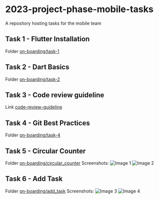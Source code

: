 # 2023-project-phase-mobile-tasks

A repository hosting tasks for the mobile team

## Task 1 - Flutter Installation 
Folder [on-boarding/task-1](https://github.com/gemechis-elias/2023-project-phase-mobile-tasks/tree/main/on-boarding/task-1)

## Task 2 - Dart Basics
Folder [on-boarding/task-2](folder-link-here)

## Task 3 - Code review guideline
Link [code-review-guideline](link-here)

## Task 4 - Git Best Practices
Folder [on-boarding/task-4](folder-link-here)

## Task 5 - Circular Counter
Folder [on-boarding/circular_counter](https://github.com/gemechis-elias/2023-project-phase-mobile-tasks/tree/main/on-boarding/circular_counter)
Screenshots:
![Image 1](https://github.com/gemechis-elias/2023-project-phase-mobile-tasks/blob/main/on-boarding/add_task/screenshot/image1.jpg)
![Image 2](https://github.com/gemechis-elias/2023-project-phase-mobile-tasks/blob/main/on-boarding/add_task/screenshot/image2.jpg)

## Task 6 - Add Task 
Folder [on-boarding/add_task](folder-link-here)
Screenshots:
![Image 3](screenshot-link-3-here)
![Image 4](screenshot-link-4-here)
